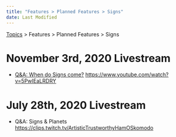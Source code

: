 ```yaml
---
title: "Features > Planned Features > Signs"
date: Last Modified
---
```

[Topics](../../../topics.md) > Features > Planned Features > Signs

# November 3rd, 2020 Livestream
* [Q&A: When do Signs come?](../../../transcriptions/yt-5PwIEaLRDRY.md) https://www.youtube.com/watch?v=5PwIEaLRDRY

# July 28th, 2020 Livestream
* Q&A: Signs & Planets https://clips.twitch.tv/ArtisticTrustworthyHamOSkomodo
